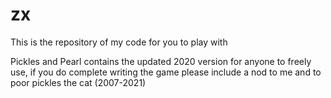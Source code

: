 # zx

This is the repository of my code for you to play with

Pickles and Pearl contains the updated 2020 version for anyone to freely use, if you do complete writing the game please include a nod to me and to poor pickles the cat (2007-2021) 
